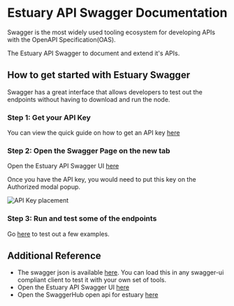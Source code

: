 # Estuary API Swagger Documentation

Swagger is the most widely used tooling ecosystem for developing APIs with the OpenAPI Specification(OAS).

The Estuary API Swagger to document and extend it's APIs. 

## How to get started with Estuary Swagger

Swagger has a great interface that allows developers to test out the endpoints without having to download and run the node. 

### Step 1: Get your API Key
You can view the quick guide on how to get an API key [here](tutorial-get-an-api-key)

### Step 2: Open the Swagger Page on the new tab
Open the Estuary API Swagger UI [here](swagger-ui-page)

Once you have the API key, you would need to put this key on the Authorized modal popup.

 ![API Key placement](static/swagger/api_key_here.png)

### Step 3: Run and test some of the endpoints

Go [here](tutorial-working-with-swagger) to test out a few examples.

## Additional Reference
- The swagger json is available [here](static/swagger/v1_0_0/swagger.json). You can load this in any swagger-ui compliant client to test it with your own set of tools.
- Open the Estuary API Swagger UI [here](swagger-ui-page)
- Open the SwaggerHub open api for estuary [here](https://app.swaggerhub.com/apis/alvin-reyes/estuary-api/1.0.0)